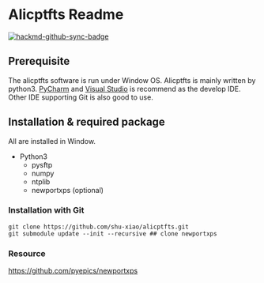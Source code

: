 # Alicptfts Readme

[![hackmd-github-sync-badge](https://hackmd.io/28NNL4k8RVC3ogB8J0pbZQ/badge)](https://hackmd.io/28NNL4k8RVC3ogB8J0pbZQ)

## Prerequisite
The alicptfts software is run under Window OS.
Alicptfts is mainly written by python3. [PyCharm](https://www.jetbrains.com/pycharm/download/#section=windows) and [Visual Studio](https://visualstudio.microsoft.com/free-developer-offers/) 
is recommend as the develop IDE. Other IDE supporting Git is also good to use. 

## Installation & required package
All are installed in Window.
* Python3
    * pysftp
    * numpy
    * ntplib
    * newportxps (optional)

### Installation with Git
```
git clone https://github.com/shu-xiao/alicptfts.git
git submodule update --init --recursive ## clone newportxps
```
### Resource
https://github.com/pyepics/newportxps
    
